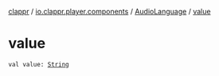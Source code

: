 [clappr](../../index.md) / [io.clappr.player.components](../index.md) / [AudioLanguage](index.md) / [value](./value.md)

# value

`val value: `[`String`](https://kotlinlang.org/api/latest/jvm/stdlib/kotlin/-string/index.html)